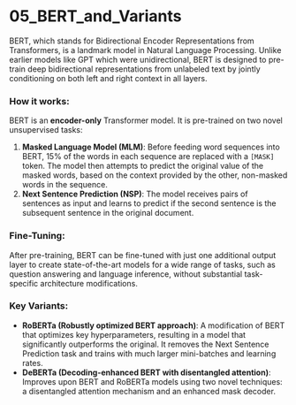 # 05_BERT_and_Variants

BERT, which stands for Bidirectional Encoder Representations from Transformers, is a landmark model in Natural Language Processing. Unlike earlier models like GPT which were unidirectional, BERT is designed to pre-train deep bidirectional representations from unlabeled text by jointly conditioning on both left and right context in all layers.

### How it works:

BERT is an **encoder-only** Transformer model. It is pre-trained on two novel unsupervised tasks:
1.  **Masked Language Model (MLM)**: Before feeding word sequences into BERT, 15% of the words in each sequence are replaced with a `[MASK]` token. The model then attempts to predict the original value of the masked words, based on the context provided by the other, non-masked words in the sequence.
2.  **Next Sentence Prediction (NSP)**: The model receives pairs of sentences as input and learns to predict if the second sentence is the subsequent sentence in the original document.

### Fine-Tuning:

After pre-training, BERT can be fine-tuned with just one additional output layer to create state-of-the-art models for a wide range of tasks, such as question answering and language inference, without substantial task-specific architecture modifications.

### Key Variants:

-   **RoBERTa (Robustly optimized BERT approach)**: A modification of BERT that optimizes key hyperparameters, resulting in a model that significantly outperforms the original. It removes the Next Sentence Prediction task and trains with much larger mini-batches and learning rates.
-   **DeBERTa (Decoding-enhanced BERT with disentangled attention)**: Improves upon BERT and RoBERTa models using two novel techniques: a disentangled attention mechanism and an enhanced mask decoder. 